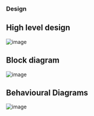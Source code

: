 ### Design
## High level design
![image](https://www.researchgate.net/profile/Prerna-Sharma-8/publication/336552267/figure/fig4/AS:814153979666432@1571120843237/Flowchart-of-intelligent-object-detection-and-avoidance-system-V-CONCLUSIONS-The-goal-of.ppm)
## Block diagram
![image](https://www.researchgate.net/profile/Rashidah-Olanrewaju/publication/323714986/figure/fig1/AS:657387664969732@1533744841839/System-operation-flowchart.png)

## Behavioural Diagrams
![image](https://user-images.githubusercontent.com/91029826/144367461-52d7c8b8-a474-4ce7-84e4-5db6326b2d5f.png)

